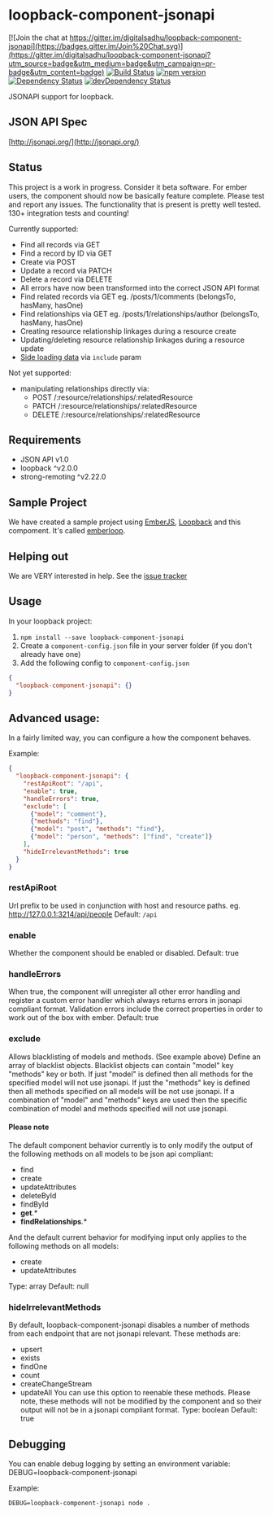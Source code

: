 # loopback-component-jsonapi

[![Join the chat at https://gitter.im/digitalsadhu/loopback-component-jsonapi](https://badges.gitter.im/Join%20Chat.svg)](https://gitter.im/digitalsadhu/loopback-component-jsonapi?utm_source=badge&utm_medium=badge&utm_campaign=pr-badge&utm_content=badge)
[![Build Status](https://travis-ci.org/digitalsadhu/loopback-component-jsonapi.svg)](https://travis-ci.org/digitalsadhu/loopback-component-jsonapi)
[![npm version](https://badge.fury.io/js/loopback-component-jsonapi.svg)](http://badge.fury.io/js/loopback-component-jsonapi)
[![Dependency Status](https://david-dm.org/digitalsadhu/loopback-component-jsonapi.svg)](https://david-dm.org/digitalsadhu/loopback-component-jsonapi)
[![devDependency Status](https://david-dm.org/digitalsadhu/loopback-component-jsonapi/dev-status.svg)](https://david-dm.org/digitalsadhu/loopback-component-jsonapi#info=devDependencies)

JSONAPI support for loopback.

## JSON API Spec
[http://jsonapi.org/](http://jsonapi.org/)

## Status
This project is a work in progress. Consider it beta software. For ember users, the component
should now be basically feature complete. Please test and report any issues.
The functionality that is present is pretty well tested. 130+ integration tests and counting!

Currently supported:
- Find all records via GET
- Find a record by ID via GET
- Create via POST
- Update a record via PATCH
- Delete a record via DELETE
- All errors have now been transformed into the correct JSON API format
- Find related records via GET eg. /posts/1/comments (belongsTo, hasMany, hasOne)
- Find relationships via GET eg. /posts/1/relationships/author (belongsTo, hasMany, hasOne)
- Creating resource relationship linkages during a resource create
- Updating/deleting resource relationship linkages during a resource update
- [Side loading data](http://jsonapi.org/format/#fetching-includes) via `include` param

Not yet supported:
- manipulating relationships directly via:
  - POST /:resource/relationships/:relatedResource
  - PATCH /:resource/relationships/:relatedResource
  - DELETE /:resource/relationships/:relatedResource

## Requirements
- JSON API v1.0
- loopback ^v2.0.0
- strong-remoting ^v2.22.0

## Sample Project
We have created a sample project using [EmberJS](http://emberjs.com), [Loopback](http://loopback.io) and this compoment. It's called [emberloop](https://github.com/tsteuwer/emberloop).

## Helping out
We are VERY interested in help. See the [issue tracker](https://github.com/digitalsadhu/loopback-component-jsonapi/issues)

## Usage
In your loopback project:

1. `npm install --save loopback-component-jsonapi`
2. Create a `component-config.json` file in your server folder (if you don't already have one)
3. Add the following config to `component-config.json`
```json
{
  "loopback-component-jsonapi": {}
}
```

## Advanced usage:
In a fairly limited way, you can configure a how the component behaves.

Example:
```json
{
  "loopback-component-jsonapi": {
    "restApiRoot": "/api",
    "enable": true,
    "handleErrors": true,
    "exclude": [
      {"model": "comment"},
      {"methods": "find"},
      {"model": "post", "methods": "find"},
      {"model": "person", "methods": ["find", "create"]}
    ],
    "hideIrrelevantMethods": true
  }
}
```
### restApiRoot
Url prefix to be used in conjunction with host and resource paths.
eg. http://127.0.0.1:3214/api/people
Default: `/api`

### enable
Whether the component should be enabled or disabled.
Default: true

### handleErrors
When true, the component will unregister all other error handling and
register a custom error handler which always returns errors in jsonapi compliant
format. Validation errors include the correct properties in order to work
out of the box with ember.
Default: true

### exclude
Allows blacklisting of models and methods. (See example above)
Define an array of blacklist objects. Blacklist objects can contain "model" key
"methods" key or both. If just "model" is defined then all methods for the
specified model will not use jsonapi. If just the "methods" key is defined then
all methods specified on all models will be not use jsonapi. If a combination of
"model" and "methods" keys are used then the specific combination of model and methods
specified will not use jsonapi.

#### Please note
The default component behavior currently is to only modify the output of the following
methods on all models to be json api compliant:
- find
- create
- updateAttributes
- deleteById
- findById
- __get__.*
- __findRelationships__.*

And the default current behavior for modifying input only applies to the following methods on
all models:
- create
- updateAttributes

Type: array
Default: null

### hideIrrelevantMethods
By default, loopback-component-jsonapi disables a number of methods from each endpoint
that are not jsonapi relevant. These methods are:
- upsert
- exists
- findOne
- count
- createChangeStream
- updateAll
You can use this option to reenable these methods.
Please note, these methods will not be modified by the component and so their output
will not be in a jsonapi compliant format.
Type: boolean
Default: true

## Debugging
You can enable debug logging by setting an environment variable:
DEBUG=loopback-component-jsonapi

Example:
```
DEBUG=loopback-component-jsonapi node .
```
